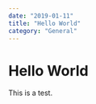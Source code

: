 ```yaml
---
date: "2019-01-11"
title: "Hello World"
category: "General"
---
```


# Hello World

This is a test.